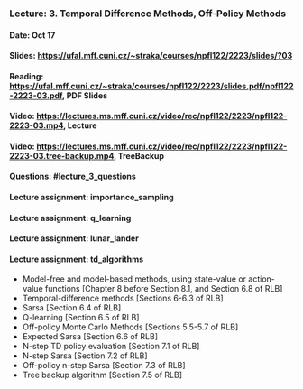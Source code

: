### Lecture: 3. Temporal Difference Methods, Off-Policy Methods
#### Date: Oct 17
#### Slides: https://ufal.mff.cuni.cz/~straka/courses/npfl122/2223/slides/?03
#### Reading: https://ufal.mff.cuni.cz/~straka/courses/npfl122/2223/slides.pdf/npfl122-2223-03.pdf, PDF Slides
#### Video: https://lectures.ms.mff.cuni.cz/video/rec/npfl122/2223/npfl122-2223-03.mp4, Lecture
#### Video: https://lectures.ms.mff.cuni.cz/video/rec/npfl122/2223/npfl122-2223-03.tree-backup.mp4, TreeBackup
#### Questions: #lecture_3_questions
#### Lecture assignment: importance_sampling
#### Lecture assignment: q_learning
#### Lecture assignment: lunar_lander
#### Lecture assignment: td_algorithms

- Model-free and model-based methods, using state-value or action-value
  functions [Chapter 8 before Section 8.1, and Section 6.8 of RLB]
- Temporal-difference methods [Sections 6-6.3 of RLB]
- Sarsa [Section 6.4 of RLB]
- Q-learning [Section 6.5 of RLB]
- Off-policy Monte Carlo Methods [Sections 5.5-5.7 of RLB]
- Expected Sarsa [Section 6.6 of RLB]
- N-step TD policy evaluation [Section 7.1 of RLB]
- N-step Sarsa [Section 7.2 of RLB]
- Off-policy n-step Sarsa [Section 7.3 of RLB]
- Tree backup algorithm [Section 7.5 of RLB]
